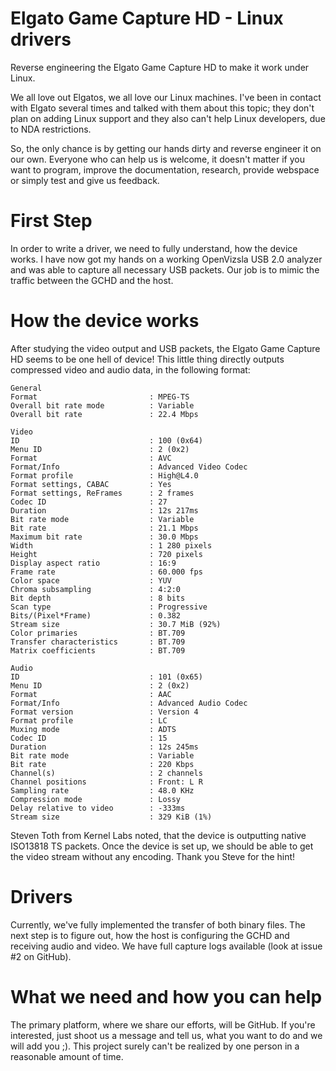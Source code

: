 Elgato Game Capture HD - Linux drivers
======================================

Reverse engineering the Elgato Game Capture HD to make it work under Linux.

We all love out Elgatos, we all love our Linux machines. I've been in contact
with Elgato several times and talked with them about this topic; they don't plan
on adding Linux support and they also can't help Linux developers, due to NDA
restrictions.

So, the only chance is by getting our hands dirty and reverse engineer it on our
own. Everyone who can help us is welcome, it doesn't matter if you want to
program, improve the documentation, research, provide webspace or simply test
and give us feedback.


First Step
==========

In order to write a driver, we need to fully understand, how the device works.
I have now got my hands on a working OpenVizsla USB 2.0 analyzer and was able to
capture all necessary USB packets. Our job is to mimic the traffic between the
GCHD and the host.


How the device works
============================

After studying the video output and USB packets, the Elgato Game Capture HD
seems to be one hell of device! This little thing directly outputs compressed
video and audio data, in the following format:

    General
    Format                         : MPEG-TS
    Overall bit rate mode          : Variable
    Overall bit rate               : 22.4 Mbps
    
    Video
    ID                             : 100 (0x64)
    Menu ID                        : 2 (0x2)
    Format                         : AVC
    Format/Info                    : Advanced Video Codec
    Format profile                 : High@L4.0
    Format settings, CABAC         : Yes
    Format settings, ReFrames      : 2 frames
    Codec ID                       : 27
    Duration                       : 12s 217ms
    Bit rate mode                  : Variable
    Bit rate                       : 21.1 Mbps
    Maximum bit rate               : 30.0 Mbps
    Width                          : 1 280 pixels
    Height                         : 720 pixels
    Display aspect ratio           : 16:9
    Frame rate                     : 60.000 fps
    Color space                    : YUV
    Chroma subsampling             : 4:2:0
    Bit depth                      : 8 bits
    Scan type                      : Progressive
    Bits/(Pixel*Frame)             : 0.382
    Stream size                    : 30.7 MiB (92%)
    Color primaries                : BT.709
    Transfer characteristics       : BT.709
    Matrix coefficients            : BT.709
    
    Audio
    ID                             : 101 (0x65)
    Menu ID                        : 2 (0x2)
    Format                         : AAC
    Format/Info                    : Advanced Audio Codec
    Format version                 : Version 4
    Format profile                 : LC
    Muxing mode                    : ADTS
    Codec ID                       : 15
    Duration                       : 12s 245ms
    Bit rate mode                  : Variable
    Bit rate                       : 220 Kbps
    Channel(s)                     : 2 channels
    Channel positions              : Front: L R
    Sampling rate                  : 48.0 KHz
    Compression mode               : Lossy
    Delay relative to video        : -333ms
    Stream size                    : 329 KiB (1%)

Steven Toth from Kernel Labs noted, that the device is outputting native
ISO13818 TS packets. Once the device is set up, we should be able to get the
video stream without any encoding. Thank you Steve for the hint!


Drivers
=======

Currently, we've fully implemented the transfer of both binary files. The next
step is to figure out, how the host is configuring the GCHD and receiving audio
and video. We have full capture logs available (look at issue #2 on GitHub).


What we need and how you can help
=================================

The primary platform, where we share our efforts, will be GitHub. If you're
interested, just shoot us a message and tell us, what you want to do and we will
add you ;). This project surely can't be realized by one person in a reasonable
amount of time.
